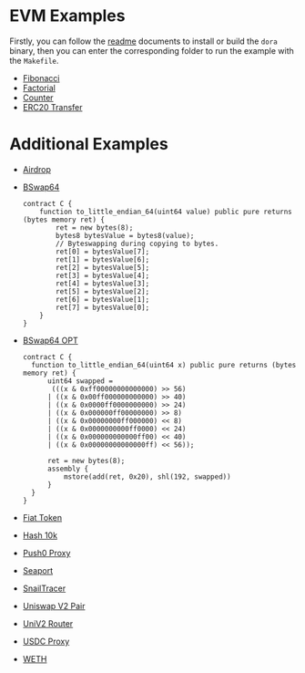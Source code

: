 # EVM Examples

Firstly, you can follow the [readme](../../README.md) documents to install or build the `dora` binary, then you can enter the corresponding folder to run the example with the `Makefile`.

- [Fibonacci](./fibonacci/)
- [Factorial](./factorial/)
- [Counter](./counter/)
- [ERC20 Transfer](./erc20_transfer/)

# Additional Examples

- [Airdrop](./airdrop/)
- [BSwap64](./bswap64/)

  ```solidity
  contract C {
      function to_little_endian_64(uint64 value) public pure returns (bytes memory ret) {
          ret = new bytes(8);
          bytes8 bytesValue = bytes8(value);
          // Byteswapping during copying to bytes.
          ret[0] = bytesValue[7];
          ret[1] = bytesValue[6];
          ret[2] = bytesValue[5];
          ret[3] = bytesValue[4];
          ret[4] = bytesValue[3];
          ret[5] = bytesValue[2];
          ret[6] = bytesValue[1];
          ret[7] = bytesValue[0];
      }
  }
  ```

- [BSwap64 OPT](./bswap64_opt/)

  ```solidity
  contract C {
    function to_little_endian_64(uint64 x) public pure returns (bytes memory ret) {
        uint64 swapped =
         (((x & 0xff00000000000000) >> 56)
        | ((x & 0x00ff000000000000) >> 40)
        | ((x & 0x0000ff0000000000) >> 24)
        | ((x & 0x000000ff00000000) >> 8)
        | ((x & 0x00000000ff000000) << 8)
        | ((x & 0x0000000000ff0000) << 24)
        | ((x & 0x000000000000ff00) << 40)
        | ((x & 0x00000000000000ff) << 56));

        ret = new bytes(8);
        assembly {
            mstore(add(ret, 0x20), shl(192, swapped))
        }
    }
  }
  ```

- [Fiat Token](./fiat_token/)
- [Hash 10k](./hash_10k/)
- [Push0 Proxy](./push0_proxy/)
- [Seaport](./seaport/)
- [SnailTracer](./snailtracer/)
- [Uniswap V2 Pair](./uniswap_v2_pair/)
- [UniV2 Router](./univ2_router/)
- [USDC Proxy](./usdc_proxy/)
- [WETH](./weth/)
